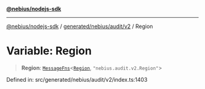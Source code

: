 [**@nebius/nodejs-sdk**](../../../../../README.md)

***

[@nebius/nodejs-sdk](../../../../../README.md) / [generated/nebius/audit/v2](../README.md) / Region

# Variable: Region

> **Region**: [`MessageFns`](../../../../../runtime/protos/core/interfaces/MessageFns.md)\<[`Region`](../interfaces/Region.md), `"nebius.audit.v2.Region"`\>

Defined in: src/generated/nebius/audit/v2/index.ts:1403
